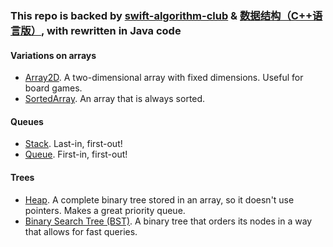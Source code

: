### This repo is backed by [swift-algorithm-club](https://github.com/raywenderlich/swift-algorithm-club) & [数据结构（C++语言版）](https://book.douban.com/subject/25859528/), with rewritten in Java code

#### Variations on arrays
- [Array2D](src/main/resources/Array2D.md). A two-dimensional array with fixed dimensions. Useful for board games.
- [SortedArray](src/main/resources/SortedArray.md). An array that is always sorted.

#### Queues
- [Stack](src/main/resources/Stack.md). Last-in, first-out!
- [Queue](src/main/resources/Queue.md). First-in, first-out!

#### Trees
- [Heap](src/main/resources/Heap.md). A complete binary tree stored in an array, so it doesn't use pointers. Makes a great priority queue.
- [Binary Search Tree (BST)](src/main/resources/BinarySearchTree.md). A binary tree that orders its nodes in a way that allows for fast queries.